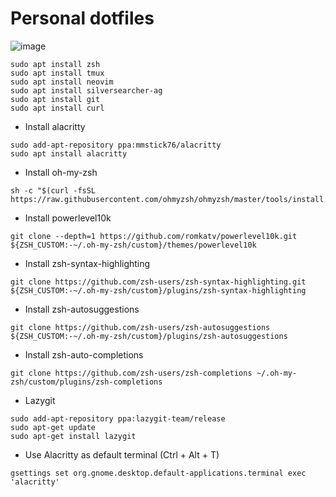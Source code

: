 # Personal dotfiles

![image](https://user-images.githubusercontent.com/27850048/114176359-3c755080-9965-11eb-82e6-fb7ec8043b38.png)

```
sudo apt install zsh
sudo apt install tmux
sudo apt install neovim
sudo apt install silversearcher-ag
sudo apt install git
sudo apt install curl
```

- Install alacritty

``` 
sudo add-apt-repository ppa:mmstick76/alacritty
sudo apt install alacritty
```
- Install oh-my-zsh

```
sh -c "$(curl -fsSL https://raw.githubusercontent.com/ohmyzsh/ohmyzsh/master/tools/install.sh)"
```

- Install powerlevel10k

```
git clone --depth=1 https://github.com/romkatv/powerlevel10k.git ${ZSH_CUSTOM:-~/.oh-my-zsh/custom}/themes/powerlevel10k
```

- Install zsh-syntax-highlighting

```
git clone https://github.com/zsh-users/zsh-syntax-highlighting.git ${ZSH_CUSTOM:-~/.oh-my-zsh/custom}/plugins/zsh-syntax-highlighting
```

- Install zsh-autosuggestions

```
git clone https://github.com/zsh-users/zsh-autosuggestions ${ZSH_CUSTOM:-~/.oh-my-zsh/custom}/plugins/zsh-autosuggestions
```

- Install zsh-auto-completions

```
git clone https://github.com/zsh-users/zsh-completions ~/.oh-my-zsh/custom/plugins/zsh-completions
```

- Lazygit

```
sudo add-apt-repository ppa:lazygit-team/release
sudo apt-get update
sudo apt-get install lazygit
```

- Use Alacritty as default terminal (Ctrl + Alt + T)
```
gsettings set org.gnome.desktop.default-applications.terminal exec 'alacritty'
```
